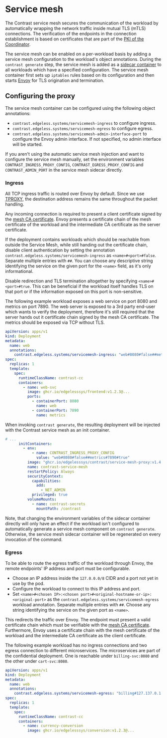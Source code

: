 # Service mesh

The Contrast service mesh secures the communication of the workload by automatically
wrapping the network traffic inside mutual TLS (mTLS) connections. The
verification of the endpoints in the connection establishment is based on
certificates that are part of the
[PKI of the Coordinator](../architecture/certificates.md).

The service mesh can be enabled on a per-workload basis by adding a service mesh
configuration to the workload's object annotations. During the `contrast generate`
step, the service mesh is added as a [sidecar
container](https://kubernetes.io/docs/concepts/workloads/pods/sidecar-containers/) to
all workloads which have a specified configuration. The service mesh container first
sets up `iptables` rules based on its configuration and then starts
[Envoy](https://www.envoyproxy.io/) for TLS origination and termination.

## Configuring the proxy

The service mesh container can be configured using the following object annotations:

* `contrast.edgeless.systems/servicemesh-ingress` to configure ingress.
* `contrast.edgeless.systems/servicemesh-egress` to configure egress.
* `contrast.edgeless.systems/servicemesh-admin-interface-port` to configure the Envoy
  admin interface. If not specified, no admin interface will be started.

If you aren't using the automatic service mesh injection and want to configure the
service mesh manually, set the environment variables `CONTRAST_INGRESS_PROXY_CONFIG`,
`CONTRAST_EGRESS_PROXY_CONFIG` and `CONTRAST_ADMIN_PORT` in the service mesh sidecar directly.

### Ingress

All TCP ingress traffic is routed over Envoy by default. Since we use
[TPROXY](https://docs.kernel.org/networking/tproxy.html), the destination address
remains the same throughout the packet handling.

Any incoming connection is required to present a client certificate signed by the
[mesh CA certificate](../architecture/certificates.md#usage-of-the-different-certificates).
Envoy presents a certificate chain of the mesh
certificate of the workload and the intermediate CA certificate as the server certificate.

If the deployment contains workloads which should be reachable from outside the
Service Mesh, while still handing out the certificate chain, disable client
authentication by setting the annotation `contrast.edgeless.systems/servicemesh-ingress` as
`<name>#<port>#false`. Separate multiple entries with `##`. You can choose any
descriptive string identifying the service on the given port for the `<name>` field,
as it's only informational.

Disable redirection and TLS termination altogether by specifying
`<name>#<port>#true`. This can be beneficial if the workload itself handles TLS
on that port or if the information exposed on this port is non-sensitive.

The following example workload exposes a web service on port 8080 and metrics on
port 7890. The web server is exposed to a 3rd party end-user which wants to
verify the deployment, therefore it's still required that the server hands out
it certificate chain signed by the mesh CA certificate. The metrics should be
exposed via TCP without TLS.

```yaml
apiVersion: apps/v1
kind: Deployment
metadata:
  name: web
  annotations:
    contrast.edgeless.systems/servicemesh-ingress: "web#8080#false##metrics#7890#true"
spec:
  replicas: 1
  template:
    spec:
      runtimeClassName: contrast-cc
      containers:
        - name: web-svc
          image: ghcr.io/edgelesssys/frontend:v1.2.3@...
          ports:
            - containerPort: 8080
              name: web
            - containerPort: 7890
              name: metrics
```

When invoking `contrast generate`, the resulting deployment will be injected with the
Contrast service mesh as an init container.

```yaml
# ...
      initContainers:
        - env:
            - name: CONTRAST_INGRESS_PROXY_CONFIG
              value: "web#8080#false##metrics#7890#true"
          image: "ghcr.io/edgelesssys/contrast/service-mesh-proxy:v1.4.0@sha256:54a7d7a24df8246ec9d2f4b9ce554caeb83b4c89158bc12371cb58acc2a0a69c"
          name: contrast-service-mesh
          restartPolicy: Always
          securityContext:
            capabilities:
              add:
                - NET_ADMIN
            privileged: true
          volumeMounts:
            - name: contrast-secrets
              mountPath: /contrast
```

Note, that changing the environment variables of the sidecar container directly will
only have an effect if the workload isn't configured to automatically generate a
service mesh component on `contrast generate`. Otherwise, the service mesh sidecar
container will be regenerated on every invocation of the command.

### Egress

To be able to route the egress traffic of the workload through Envoy, the remote
endpoints' IP address and port must be configurable.

* Choose an IP address inside the `127.0.0.0/8` CIDR and a port not yet in use
by the pod.
* Configure the workload to connect to this IP address and port.
* Set `<name>#<chosen IP>:<chosen port>#<original-hostname-or-ip>:<original-port>`
as the `contrast.edgeless.systems/servicemesh-egress` workload annotation. Separate multiple
entries with `##`. Choose any string identifying the service on the given port as
`<name>`.

This redirects the traffic over Envoy. The endpoint must present a valid
certificate chain which must be verifiable with the
[mesh CA certificate](../architecture/certificates.md#usage-of-the-different-certificates).
Furthermore, Envoy uses a certificate chain with the mesh certificate of the workload
and the intermediate CA certificate as the client certificate.

The following example workload has no ingress connections and two egress
connection to different microservices. The microservices are part
of the confidential deployment. One is reachable under `billing-svc:8080` and
the other under `cart-svc:8080`.

```yaml
apiVersion: apps/v1
kind: Deployment
metadata:
  name: web
  annotations:
    contrast.edgeless.systems/servicemesh-egress: "billing#127.137.0.1:8081#billing-svc:8080##cart#127.137.0.2:8081#cart-svc:8080"
spec:
  replicas: 1
  template:
    spec:
      runtimeClassName: contrast-cc
      containers:
        - name: currency-conversion
          image: ghcr.io/edgelesssys/conversion:v1.2.3@...
```
